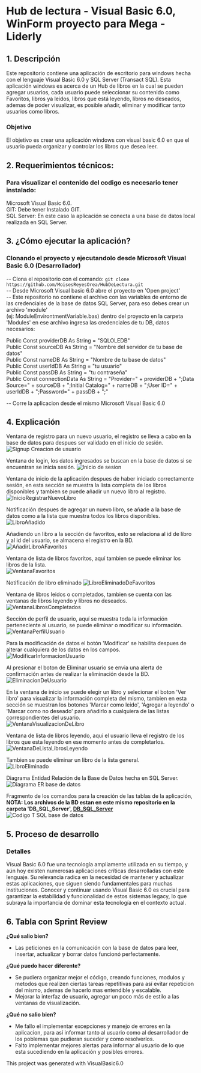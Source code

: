 # Hub de lectura - Visual Basic 6.0, WinForm proyecto para Mega - Liderly

## 1. Descripción
Este repositorio contiene una aplicación de escritorio para windows hecha con el lenguaje Visual Basic 6.0 y SQL Server (Transact SQL). Esta aplicación windows es acerca de un Hub de libros en la cual se pueden agregar usuarios, cada usuario puede seleccionar su contenido como Favoritos, libros ya leidos, libros que está leyendo, libros no deseados, ademas de poder visualizar, es posible añadir, eliminar y modificar tanto usuarios como libros. 

### Objetivo
El objetivo es crear una aplicación windows con visual basic 6.0 en que el usuario pueda organizar y controlar los libros que desea leer.

## 2. Requerimientos técnicos:
### Para visualizar el contenido del codigo es necesario tener instalado:  
Microsoft Visual Basic 6.0.  
GIT: Debe tener Instalado GIT.  
SQL Server: En este caso la aplicación se conecta a una base de datos local realizada en SQL Server.  

## 3. ¿Cómo ejecutar la aplicación?

### Clonando el proyecto y ejecutandolo desde Microsoft Visual Basic 6.0 (Desarrollador)
-- Clona el repositorio con el comando:  ```git clone https://github.com/MoisesReyesOrea/HubDeLectura.git```  
-- Desde Microsoft Visual basic 6.0 abre el proyecto en 'Open project'  
-- Este repositorio no contiene el archivo con las variables de entorno de las credenciales de la base de datos SQL Server, para eso debes crear un archivo 'module'  
(ej: ModuleEnvirontmentVariable.bas) dentro del proyecto en la carpeta 'Modules' en ese archivo ingresa las credenciales de tu DB, datos necesarios:

Public Const providerDB As String = "SQLOLEDB"  
Public Const sourceDB As String = "Nombre del servidor de tu base de datos"  
Public Const nameDB As String = "Nombre de tu base de datos"  
Public Const userIdDB As String = "tu usuario"  
Public Const passDB As String = "tu contraseña"  
Public Const connectionData As String = "Provider=" + providerDB + ";Data Source=" + sourceDB + ";Initial Catalog=" + nameDB + ";User ID=" + userIdDB + ";Password=" + passDB + ";"  

-- Corre la aplicacion desde el mismo Microsoft Visual Basic 6.0  

## 4. Explicación
Ventana de registro para un nuevo usuario, el registro se lleva a cabo en la base de datos para despues ser validado en el inicio de sesión.  
![Signup Creacion de usuario](https://github.com/user-attachments/assets/81b06a35-aabd-4316-aa8c-def18da732df)  

Ventana de login, los datos ingresados se buscan en la base de datos si se encuentran se inicia sesión.
![Inicio de sesion](https://github.com/user-attachments/assets/24fcbcfb-7d64-4b61-8946-8ef8e53ed531)  

Ventana de inicio de la aplicación despues de haber iniciado correctamente sesión, en esta sección se muestra la lista completa de los libros disponibles y tambien se puede añadir un nuevo libro al registro.
![InicioRegistrarNuevoLibro](https://github.com/user-attachments/assets/60e115df-bd25-4af3-9c7e-0054f14f3444)  

Notificación despues de agregar un nuevo libro, se añade a la base de datos como a la lista que muestra todos los libros disponibles.  
![LibroAñadido](https://github.com/user-attachments/assets/60b35cd4-de34-4e4a-ba59-2d52e58152d6)  

Añadiendo un libro a la sección de favoritos, esto se relaciona al id de libro y al id del usuario, se almacena el registro en la BD.
![AñadirLibroAFavoritos](https://github.com/user-attachments/assets/74b5530e-a986-4720-8678-bf453ec48bb9)

Ventana de lista de libros favoritos, aquí tambien se puede eliminar los libros de la lista.  
![VentanaFavoritos](https://github.com/user-attachments/assets/31649901-2412-4c09-ba85-665dfb73acaa)  

Notificación de libro eliminado
![LibroEliminadoDeFavoritos](https://github.com/user-attachments/assets/51323c9f-c109-4227-a13d-5047448c96aa)  

Ventana de libros leidos o completados, tambien se cuenta con las ventanas de libros leyendo y libros no deseados.
![VentanaLibrosCompletados](https://github.com/user-attachments/assets/2dc8c27a-4118-4ea9-90d5-c5c92a4b07a2)  

Sección de perfil de usuario, aquí se muestra toda la información perteneciente al usuario, se puede eliminar o modificar su información.  
![VentanaPerfilUsuario](https://github.com/user-attachments/assets/fdb9c9cf-5c47-47bb-ad1a-048cc140bde8)  

Para la modificación de datos el botón 'Modificar' se habilita despues de alterar cualquiera de los datos en los campos.  
![ModificarInformacionUsuario](https://github.com/user-attachments/assets/39a49115-4031-4e5e-94ed-350d815b2040)  

Al presionar el boton de Eliminar usuario se envia una alerta de confirmación antes de realizar la eliminación desde la BD.
![EliminacionDeUsuario](https://github.com/user-attachments/assets/0a31dceb-ac90-4cde-86d1-76f3e947ae89)  

En la ventana de inicio se puede elegir un libro y selecionar el boton 'Ver libro' para visualizar la información completa del mismo, tambien en esta sección se muestran los botones 'Marcar como leido', 'Agregar a leyendo' o 'Marcar como no deseado' para añadirlo a cualquiera de las listas correspondientes del usuario.  
![VentanaVisualizacionDeLibro](https://github.com/user-attachments/assets/20b61a35-7f0c-4bc5-87b3-6e70ca5df306)  

Ventana de lista de libros leyendo, aquí el usuario lleva el registro de los libros que esta leyendo en ese momento antes de completarlos.  
![VentanaDeListaLibrosLeyendo](https://github.com/user-attachments/assets/c91ed7e3-1dad-4ad1-b5df-c4c91601026a)

Tambien se puede eliminar un libro de la lista general.  
![LibroEliminado](https://github.com/user-attachments/assets/bc66e363-449d-4e5c-89d2-1d5d194e0171)  

Diagrama Entidad Relación de la Base de Datos hecha en SQL Server.  
![Diagrama ER base de datos](https://github.com/user-attachments/assets/0429a004-5f2d-465f-b3cd-ea7f08e41d2b)  

Fragmento de los comandos para la creación de las tablas de la aplicación, **NOTA: Los archivos de la BD estan en este mismo repositorio en la carpeta 'DB_SQL_Server', [DB_SQL_Server](DB_SQL_Server)**  
![Codigo T SQL base de datos](https://github.com/user-attachments/assets/ecef1d89-f651-4932-8ada-fe688c743818)  

## 5. Proceso de desarrollo

### Detalles
Visual Basic 6.0 fue una tecnología ampliamente utilizada en su tiempo, y aún hoy existen numerosas aplicaciones críticas desarrolladas con este lenguaje. Su relevancia radica en la necesidad de mantener y actualizar estas aplicaciones, que siguen siendo fundamentales para muchas instituciones. Conocer y continuar usando Visual Basic 6.0 es crucial para garantizar la estabilidad y funcionalidad de estos sistemas legacy, lo que subraya la importancia de dominar esta tecnología en el contexto actual.


## 6. Tabla con Sprint Review
**¿Qué salio bien?**  
- Las peticiones en la comunicación con la base de datos para leer, insertar, actualizar y borrar datos funcionó perfectamente.

**¿Qué puedo hacer diferente?**  
- Se pudiera organizar mejor el código, creando funciones, modulos y metodos que realizen ciertas tareas repetitivas para así evitar repeticion del mismo, ademas de hacerlo mas entendible y escalable.
- Mejorar la interfaz de usuario, agregar un poco más de estilo a las ventanas de visualización.

**¿Qué no salio bien?**  
- Me fallo el implementar excepciones y manejo de errores en la aplicacion, para así informar tanto al usuario como al desarrollador de los poblemas que pudieran suceder y como resolverlos.
- Falto implementar mejores alertas para informar al usuario de lo que esta sucediendo en la aplicación y posibles errores.



This project was generated with VisualBasic6.0
